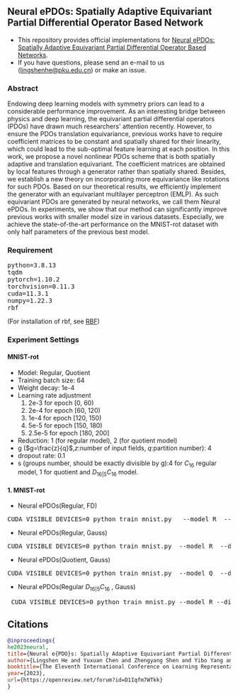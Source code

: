 ﻿## Neural ePDOs: Spatially Adaptive Equivariant Partial Differential Operator Based Network

* This repository provides official implementations for [Neural ePDOs: Spatially Adaptive Equivariant Partial Differential Operator Based Networks](https://openreview.net/forum?id=D1Iqfm7WTkk).
* If you have questions, please send an e-mail to us (lingshenhe@pku.edu.cn) or make an issue.

### Abstract
Endowing deep learning models with symmetry priors can lead to a considerable performance improvement. As an interesting bridge between physics and deep learning, the equivariant partial differential operators (PDOs) have drawn much researchers' attention recently. However, to ensure the PDOs translation equivariance, previous works have to require coefficient matrices to be constant and spatially shared for their linearity, which could lead to the sub-optimal feature learning at each position. In this work, we propose a novel nonlinear PDOs scheme that is both spatially adaptive and translation equivariant. The coefficient matrices are obtained by local features through a generator rather than spatially shared. Besides, we establish a new theory on incorporating more equivariance like rotations for such PDOs. Based on our theoretical results, we efficiently implement the generator with an equivariant multilayer perceptron (EMLP). As such equivariant PDOs are generated by neural networks, we call them Neural ePDOs. In experiments, we show that our method can significantly improve previous works with smaller model size in various datasets. Especially, we achieve the state-of-the-art performance on the MNIST-rot dataset with only half parameters of the previous best model.


### Requirement 
<pre>
python=3.8.13
tqdm
pytorch=1.10.2
torchvision=0.11.3
cuda=11.3.1
numpy=1.22.3
rbf 
</pre>
(For installation of rbf, see [RBF](https://github.com/treverhines/RBF)) 
### Experiment Settings
#### MNIST-rot
* Model: Regular, Quotient
* Training batch size: 64
* Weight decay: 1e-4
* Learning rate adjustment
  1) 2e-3 for epoch [0, 60)
  2) 2e-4 for epoch [60, 120)
  3) 1e-4 for epoch [120, 150)
  4) 5e-5 for epoch [150, 180)
  5) 2.5e-5 for epoch [180, 200]
 * Reduction: 1 (for regular model), 2 (for quotient model)
 * g ($g=\frac{z}{q}$,$z$:number of input fields, $q$:partition number): 4
 * dropout rate: 0.1
 * s (groups number, should be exactly divisible by g):4 for $C_{16}$ regular model, 1 for quotient and $D_{16|5}C_{16}$ model.


#### 1. MNIST-rot
 * Neural ePDOs(Regular, FD)
<pre>
CUDA_VISIBLE_DEVICES=0 python train_mnist.py   --model R  --dis fd --g 4 --s 4 --reduction 1
</pre>
* Neural ePDOs(Regular, Gauss)
<pre>
CUDA_VISIBLE_DEVICES=0 python train_mnist.py  --model R  --dis gauss --g 4 --s 4 --reduction 1 
</pre>
* Neural ePDOs(Quotient, Gauss)
<pre>
CUDA_VISIBLE_DEVICES=0 python train_mnist.py  --model Q  --dis gauss --g 4 --s 1 --reduction 2
</pre>

* Neural ePDOs(Regular $D_{16|5}C_{16}$ , Gauss)
 <pre>
 CUDA_VISIBLE_DEVICES=0 python train_mnist.py --model R --dis gauss --flip True --g 4 --s 1  --reduction 1 
</pre>

## Citations

```bibtex
@inproceedings{
he2023neural,
title={Neural e{PDO}s: Spatially Adaptive Equivariant Partial Differential Operator Based  Networks},
author={Lingshen He and Yuxuan Chen and Zhengyang Shen and Yibo Yang and Zhouchen Lin},
booktitle={The Eleventh International Conference on Learning Representations },
year={2023},
url={https://openreview.net/forum?id=D1Iqfm7WTkk}
}

```

